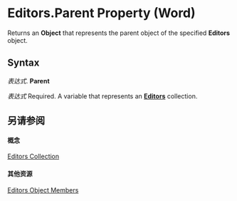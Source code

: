 
# Editors.Parent Property (Word)

Returns an  **Object** that represents the parent object of the specified **Editors** object.


## Syntax

 _表达式_. **Parent**

 _表达式_ Required. A variable that represents an **[Editors](acce718a-e3c1-deac-8b7f-fd8a5a9e47c6.md)** collection.


## 另请参阅


#### 概念


[Editors Collection](acce718a-e3c1-deac-8b7f-fd8a5a9e47c6.md)
#### 其他资源


[Editors Object Members](http://msdn.microsoft.com/library/dcb26f83-bbff-8d3a-2493-f7d87ce40d21%28Office.15%29.aspx)